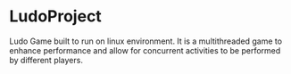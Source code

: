 # LudoProject

Ludo Game built to run on linux environment. It is a multithreaded game to enhance performance and allow for concurrent activities to be performed by different players.
